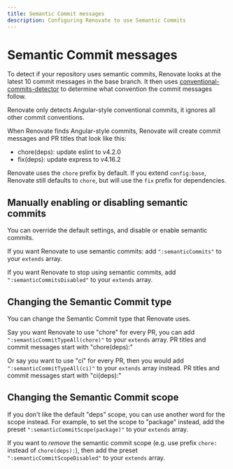 ```yaml
---
title: Semantic Commit messages
description: Configuring Renovate to use Semantic Commits
---
```


# Semantic Commit messages

To detect if your repository uses semantic commits, Renovate looks at the latest 10 commit messages in the base branch.
It then uses [conventional-commits-detector](https://github.com/conventional-changelog/conventional-commits-detector) to determine what convention the commit messages follow.

Renovate only detects Angular-style conventional commits, it ignores all other commit conventions.

When Renovate finds Angular-style commits, Renovate will create commit messages and PR titles that look like this:

- chore(deps): update eslint to v4.2.0
- fix(deps): update express to v4.16.2

Renovate uses the `chore` prefix by default.
If you extend `config:base`, Renovate still defaults to `chore`, but will use the `fix` prefix for dependencies.

## Manually enabling or disabling semantic commits

You can override the default settings, and disable or enable semantic commits.

If you want Renovate to use semantic commits: add `":semanticCommits"` to your `extends` array.

If you want Renovate to stop using semantic commits, add `":semanticCommitsDisabled"` to your `extends` array.

## Changing the Semantic Commit type

You can change the Semantic Commit type that Renovate uses.

Say you want Renovate to use "chore" for every PR, you can add `":semanticCommitTypeAll(chore)"` to your `extends` array.
PR titles and commit messages start with "chore(deps):"

Or say you want to use "ci" for every PR, then you would add `":semanticCommitTypeAll(ci)"` to your `extends` array instead.
PR titles and commit messages start with "ci(deps):"

## Changing the Semantic Commit scope

If you don't like the default "deps" scope, you can use another word for the scope instead.
For example, to set the scope to "package" instead, add the preset `":semanticCommitScope(package)"` to your `extends` array.

If you want to _remove_ the semantic commit scope (e.g. use prefix `chore:` instead of `chore(deps):`), then add the preset `":semanticCommitScopeDisabled"` to your `extends` array.
